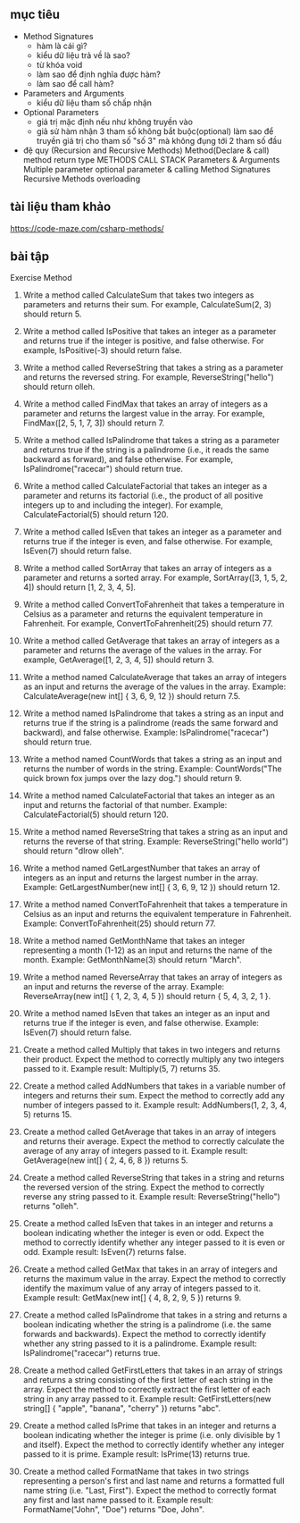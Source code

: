 ## mục tiêu
  - Method Signatures
    - hàm là cái gì?
    - kiểu dữ liệu trả về là sao?
    - từ khóa void
    - làm sao để định nghĩa được hàm?
    - làm sao để call hàm?
  - Parameters and Arguments
    - kiểu dữ liệu tham số chấp nhận
  - Optional Parameters
    - giá trị mặc định nếu như không truyền vào
    - giả sử hàm nhận 3 tham số không bắt buộc(optional) làm sao để truyền giá trị cho tham số "số 3" mà không đụng tới 2 tham số đầu
  - đệ quy (Recursion and Recursive Methods)
  Method(Declare & call)
  method return type
  METHODS CALL STACK
  Parameters & Arguments
  Multiple parameter
  optional parameter & calling
  Method Signatures
  Recursive Methods
  overloading
## tài liệu tham khảo
  https://code-maze.com/csharp-methods/
## bài tập
  Exercise Method 

1. Write a method called CalculateSum that takes two integers as parameters and returns their sum. For example, CalculateSum(2, 3) should return 5.

2. Write a method called IsPositive that takes an integer as a parameter and returns true if the integer is positive, and false otherwise. For example, IsPositive(-3) should return false.

3. Write a method called ReverseString that takes a string as a parameter and returns the reversed string. For example, ReverseString("hello") should return olleh.

4. Write a method called FindMax that takes an array of integers as a parameter and returns the largest value in the array. For example, FindMax([2, 5, 1, 7, 3]) should return 7.

5. Write a method called IsPalindrome that takes a string as a parameter and returns true if the string is a palindrome (i.e., it reads the same backward as forward), and false otherwise. For example, IsPalindrome("racecar") should return true.

6. Write a method called CalculateFactorial that takes an integer as a parameter and returns its factorial (i.e., the product of all positive integers up to and including the integer). For example, CalculateFactorial(5) should return 120.

7. Write a method called IsEven that takes an integer as a parameter and returns true if the integer is even, and false otherwise. For example, IsEven(7) should return false.

8. Write a method called SortArray that takes an array of integers as a parameter and returns a sorted array. For example, SortArray([3, 1, 5, 2, 4]) should return [1, 2, 3, 4, 5].

9. Write a method called ConvertToFahrenheit that takes a temperature in Celsius as a parameter and returns the equivalent temperature in Fahrenheit. For example, ConvertToFahrenheit(25) should return 77.

10. Write a method called GetAverage that takes an array of integers as a parameter and returns the average of the values in the array. For example, GetAverage([1, 2, 3, 4, 5]) should return 3.

11. Write a method named CalculateAverage that takes an array of integers as an input and returns the average of the values in the array. Example: CalculateAverage(new int[] { 3, 6, 9, 12 }) should return 7.5.


12. Write a method named IsPalindrome that takes a string as an input and returns true if the string is a palindrome (reads the same forward and backward), and false otherwise. Example: IsPalindrome("racecar") should return true.



13. Write a method named CountWords that takes a string as an input and returns the number of words in the string. Example: CountWords("The quick brown fox jumps over the lazy dog.") should return 9.


14. Write a method named CalculateFactorial that takes an integer as an input and returns the factorial of that number. Example: CalculateFactorial(5) should return 120.


15. Write a method named ReverseString that takes a string as an input and returns the reverse of that string. Example: ReverseString("hello world") should return "dlrow olleh".


16. Write a method named GetLargestNumber that takes an array of integers as an input and returns the largest number in the array. Example: GetLargestNumber(new int[] { 3, 6, 9, 12 }) should return 12.


17. Write a method named ConvertToFahrenheit that takes a temperature in Celsius as an input and returns the equivalent temperature in Fahrenheit. Example: ConvertToFahrenheit(25) should return 77.




18. Write a method named GetMonthName that takes an integer representing a month (1-12) as an input and returns the name of the month. Example: GetMonthName(3) should return "March".


19. Write a method named ReverseArray that takes an array of integers as an input and returns the reverse of the array. Example: ReverseArray(new int[] { 1, 2, 3, 4, 5 }) should return { 5, 4, 3, 2, 1 }.


20. Write a method named IsEven that takes an integer as an input and returns true if the integer is even, and false otherwise. Example: IsEven(7) should return false.

21. Create a method called Multiply that takes in two integers and returns their product. Expect the method to correctly multiply any two integers passed to it. Example result: Multiply(5, 7) returns 35.

22. Create a method called AddNumbers that takes in a variable number of integers and returns their sum. Expect the method to correctly add any number of integers passed to it. Example result: AddNumbers(1, 2, 3, 4, 5) returns 15.

23. Create a method called GetAverage that takes in an array of integers and returns their average. Expect the method to correctly calculate the average of any array of integers passed to it. Example result: GetAverage(new int[] { 2, 4, 6, 8 }) returns 5.

24. Create a method called ReverseString that takes in a string and returns the reversed version of the string. Expect the method to correctly reverse any string passed to it. Example result: ReverseString("hello") returns "olleh".

25. Create a method called IsEven that takes in an integer and returns a boolean indicating whether the integer is even or odd. Expect the method to correctly identify whether any integer passed to it is even or odd. Example result: IsEven(7) returns false.

26. Create a method called GetMax that takes in an array of integers and returns the maximum value in the array. Expect the method to correctly identify the maximum value of any array of integers passed to it. Example result: GetMax(new int[] { 4, 8, 2, 9, 5 }) returns 9.

27. Create a method called IsPalindrome that takes in a string and returns a boolean indicating whether the string is a palindrome (i.e. the same forwards and backwards). Expect the method to correctly identify whether any string passed to it is a palindrome. Example result: IsPalindrome("racecar") returns true.

28. Create a method called GetFirstLetters that takes in an array of strings and returns a string consisting of the first letter of each string in the array. Expect the method to correctly extract the first letter of each string in any array passed to it. Example result: GetFirstLetters(new string[] { "apple", "banana", "cherry" }) returns "abc".

29. Create a method called IsPrime that takes in an integer and returns a boolean indicating whether the integer is prime (i.e. only divisible by 1 and itself). Expect the method to correctly identify whether any integer passed to it is prime. Example result: IsPrime(13) returns true.

30. Create a method called FormatName that takes in two strings representing a person's first and last name and returns a formatted full name string (i.e. "Last, First"). Expect the method to correctly format any first and last name passed to it. Example result: FormatName("John", "Doe") returns "Doe, John".
